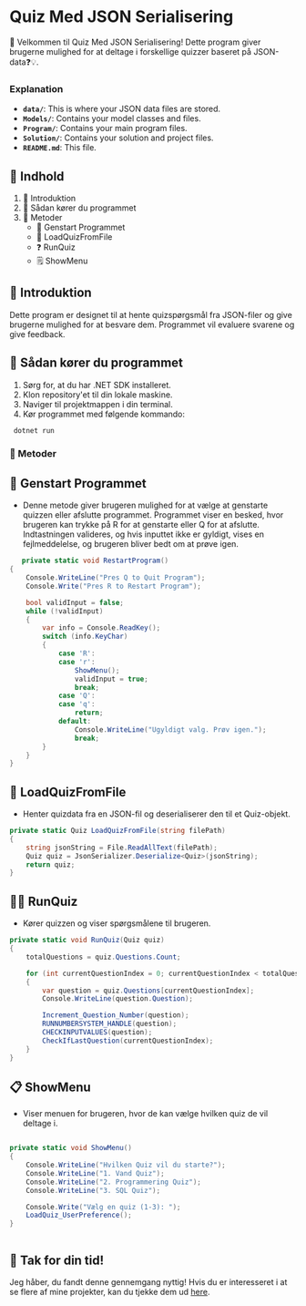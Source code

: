 # Quiz Med JSON Serialisering

🎉 Velkommen til Quiz Med JSON Serialisering! Dette program giver brugerne mulighed for at deltage i forskellige quizzer baseret på JSON-data❓💡.


### Explanation

- **`data/`**: This is where your JSON data files are stored.
- **`Models/`**: Contains your model classes and files.
- **`Program/`**: Contains your main program files.
- **`Solution/`**: Contains your solution and project files.
- **`README.md`**: This file.

## 📜 Indhold

1. 📖 Introduktion
2. 🚀 Sådan kører du programmet
3. 🧩 Metoder
   - 🔄 Genstart Programmet
   - 📂 LoadQuizFromFile
   - ❓ RunQuiz
   - 🗒️ ShowMenu

## 📝 Introduktion

Dette program er designet til at hente quizspørgsmål fra JSON-filer og give brugerne mulighed for at besvare dem. Programmet vil evaluere svarene og give feedback.

## 🚀 Sådan kører du programmet

1. Sørg for, at du har .NET SDK installeret.
2. Klon repository'et til din lokale maskine.
3. Naviger til projektmappen i din terminal.
4. Kør programmet med følgende kommando:

  ```bash
   dotnet run
```

### 🧩 Metoder
## 🔄 Genstart Programmet
- Denne metode giver brugeren mulighed for at vælge at genstarte quizzen eller afslutte programmet.
Programmet viser en besked, hvor brugeren kan trykke på R for at genstarte eller Q for at afslutte.
Indtastningen valideres, og hvis inputtet ikke er gyldigt, vises en fejlmeddelelse, og brugeren bliver bedt om at prøve igen.
```csharp
   private static void RestartProgram()
{
    Console.WriteLine("Pres Q to Quit Program");
    Console.Write("Pres R to Restart Program");

    bool validInput = false;
    while (!validInput)
    {
        var info = Console.ReadKey();
        switch (info.KeyChar)
        {
            case 'R':
            case 'r':
                ShowMenu();
                validInput = true;
                break;
            case 'Q':
            case 'q':
                return;
            default:
                Console.WriteLine("Ugyldigt valg. Prøv igen.");
                break;
        }
    }
}
```
## 📂 LoadQuizFromFile
- Henter quizdata fra en JSON-fil og deserialiserer den til et Quiz-objekt.
```csharp
private static Quiz LoadQuizFromFile(string filePath)
{
    string jsonString = File.ReadAllText(filePath);
    Quiz quiz = JsonSerializer.Deserialize<Quiz>(jsonString);
    return quiz;
}
```
## 🏃‍♂️ RunQuiz
- Kører quizzen og viser spørgsmålene til brugeren.
```csharp
private static void RunQuiz(Quiz quiz)
{
    totalQuestions = quiz.Questions.Count;

    for (int currentQuestionIndex = 0; currentQuestionIndex < totalQuestions; currentQuestionIndex++)
    {
        var question = quiz.Questions[currentQuestionIndex];
        Console.WriteLine(question.Question);

        Increment_Question_Number(question);
        RUNNUMBERSYSTEM_HANDLE(question);
        CHECKINPUTVALUES(question);
        CheckIfLastQuestion(currentQuestionIndex);
    }
}
```
## 📋 ShowMenu
- Viser menuen for brugeren, hvor de kan vælge hvilken quiz de vil deltage i.
```csharp

private static void ShowMenu()
{
    Console.WriteLine("Hvilken Quiz vil du starte?");
    Console.WriteLine("1. Vand Quiz");
    Console.WriteLine("2. Programmering Quiz");
    Console.WriteLine("3. SQL Quiz");

    Console.Write("Vælg en quiz (1-3): ");
    LoadQuiz_UserPreference();
}



```
## 🙌 Tak for din tid!

Jeg håber, du fandt denne gennemgang nyttig! Hvis du er interesseret i at se flere af mine projekter, kan du tjekke dem ud [here](https://github.com/PlutoGamerpro?tab=stars).

